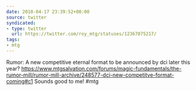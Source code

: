 ```yaml
---
date: 2010-04-17 23:39:52+00:00
source: twitter
syndicated:
- type: twitter
  url: https://twitter.com/roy_mtg/statuses/12367075217/
tags:
- mtg
---
```


Rumor: A new competitive eternal format to be announced by dci later this year? https://www.mtgsalvation.com/forums/magic-fundamentals/the-rumor-mill/rumor-mill-archive/248577-dci-new-competitve-format-coming#c1 Sounds good to me! #mtg